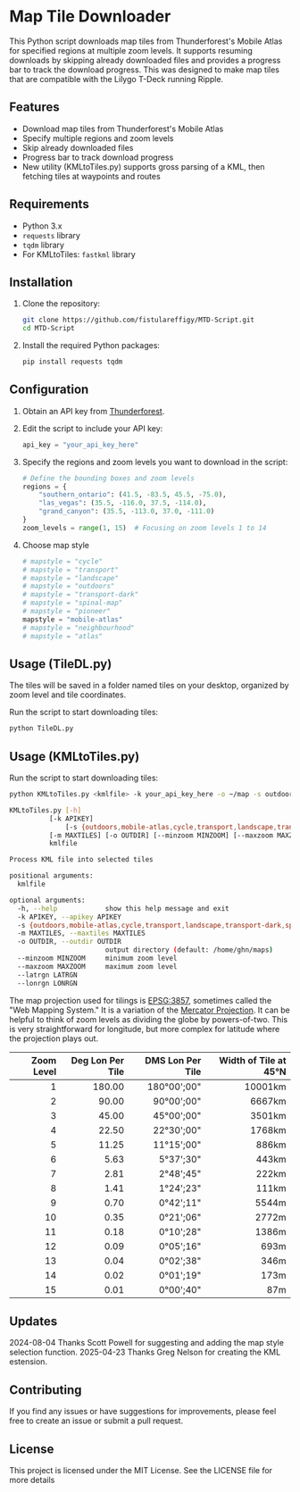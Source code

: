# Map Tile Downloader

This Python script downloads map tiles from Thunderforest's Mobile Atlas for specified regions at multiple zoom levels. It supports resuming downloads by skipping already downloaded files and provides a progress bar to track the download progress. This was designed to make map tiles that are compatible with the Lilygo T-Deck running Ripple. 

## Features

- Download map tiles from Thunderforest's Mobile Atlas
- Specify multiple regions and zoom levels
- Skip already downloaded files
- Progress bar to track download progress
- New utility (KMLtoTiles.py) supports gross parsing of a KML,
  then fetching tiles at waypoints and routes

## Requirements

- Python 3.x
- `requests` library
- `tqdm` library
- For KMLtoTiles: `fastkml` library

## Installation

1. Clone the repository:

    ```bash
    git clone https://github.com/fistulareffigy/MTD-Script.git
    cd MTD-Script
    ```

2. Install the required Python packages:

    ```bash
    pip install requests tqdm
    ```

## Configuration

1. Obtain an API key from [Thunderforest](https://www.thunderforest.com/docs/apikeys/).

2. Edit the script to include your API key:

    ```python
    api_key = "your_api_key_here"
    ```

3. Specify the regions and zoom levels you want to download in the script:

    ```python
    # Define the bounding boxes and zoom levels
    regions = {
        "southern_ontario": (41.5, -83.5, 45.5, -75.0),
        "las_vegas": (35.5, -116.0, 37.5, -114.0),
        "grand_canyon": (35.5, -113.0, 37.0, -111.0)
    }
    zoom_levels = range(1, 15)  # Focusing on zoom levels 1 to 14
    ```

4. Choose map style

    ```python
    # mapstyle = "cycle"
    # mapstyle = "transport"
    # mapstyle = "landscape"
    # mapstyle = "outdoors"
    # mapstyle = "transport-dark"
    # mapstyle = "spinal-map"
    # mapstyle = "pioneer"
    mapstyle = "mobile-atlas"
    # mapstyle = "neighbourhood"
    # mapstyle = "atlas"
    ```
    

   
   
## Usage (TileDL.py)

The tiles will be saved in a folder named tiles on your desktop, organized by zoom level and tile coordinates.

Run the script to start downloading tiles:

```bash
python TileDL.py
```

## Usage (KMLtoTiles.py)

Run the script to start downloading tiles:

```bash
python KMLtoTiles.py <kmlfile> -k your_api_key_here -o ~/map -s outdoors -m 1000

KMLtoTiles.py [-h]
	      [-k APIKEY]
              [-s {outdoors,mobile-atlas,cycle,transport,landscape,transport-dark,spinal-map,pioneer,neighbourhood,atlas}]
	      [-m MAXTILES] [-o OUTDIR] [--minzoom MINZOOM] [--maxzoom MAXZOOM] [--latrgn LATRGN] [--lonrgn LONRGN]
	      kmlfile

Process KML file into selected tiles

positional arguments:
  kmlfile

optional arguments:
  -h, --help            show this help message and exit
  -k APIKEY, --apikey APIKEY
  -s {outdoors,mobile-atlas,cycle,transport,landscape,transport-dark,spinal-map,pioneer,neighbourhood,atlas}, --style {outdoors,mobile-atlas,cycle,transport,landscape,transport-dark,spinal-map,pioneer,neighbourhood,atlas}
  -m MAXTILES, --maxtiles MAXTILES
  -o OUTDIR, --outdir OUTDIR
                        output directory (default: /home/ghn/maps)
  --minzoom MINZOOM     minimum zoom level
  --maxzoom MAXZOOM     maximum zoom level
  --latrgn LATRGN
  --lonrgn LONRGN

```

The map projection used for tilings is [EPSG:3857](https://epsg.io/3857), sometimes called the "Web Mapping System." It is a variation of the [Mercator Projection](https://en.wikipedia.org/wiki/Mercator_projection). It can be helpful to think of zoom levels as dividing the globe by powers-of-two. This is very straightforward for longitude, but more complex for latitude where the projection plays out. 

|Zoom Level|Deg Lon Per Tile|DMS Lon Per Tile|Width of Tile at 45&deg;N|
|---------:|---------------:|---------------:|------------:|
|  1       | 180.00 | 180&deg;00';00" | 10001km |
|  2       |  90.00 |  90&deg;00';00" |  6667km |
|  3       |  45.00 |  45&deg;00';00" |  3501km |
|  4	   |  22.50 |  22&deg;30';00" |  1768km |
|  5       |  11.25 |  11&deg;15';00" |   886km |
|  6       |   5.63 |   5&deg;37';30" |   443km |
|  7       |   2.81 |   2&deg;48';45" |	  222km |
|  8       |   1.41 |   1&deg;24';23" |   111km |
|  9       |   0.70 |   0&deg;42';11" |   5544m |
|  10      |   0.35 |   0&deg;21';06" |	  2772m |
|  11      |   0.18 |   0&deg;10';28" |   1386m |
|  12      |   0.09 |   0&deg;05';16" |    693m |
|  13      |   0.04 |	0&deg;02';38" |    346m |
|  14      |   0.02 |   0&deg;01';19" |    173m |
|  15      |   0.01 |   0&deg;00';40" |     87m |

## Updates
2024-08-04 Thanks Scott Powell for suggesting and adding the map style selection function.
2025-04-23 Thanks Greg Nelson for creating the KML estension.

## Contributing
If you find any issues or have suggestions for improvements, please feel free to create an issue or submit a pull request.

## License
This project is licensed under the MIT License. See the LICENSE file for more details
